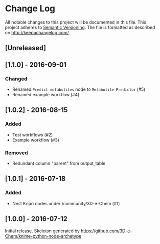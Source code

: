 # Change Log
All notable changes to this project will be documented in this file.
This project adheres to [Semantic Versioning](http://semver.org/).
The file is formatted as described on http://keepachangelog.com/.

## [Unreleased]

## [1.1.0] - 2016-09-01

### Changed

- Renamed `Predict metabolites` node to `Metabolite Predictor` (#5)
- Renamed example workflow (#4)

## [1.0.2] - 2016-08-15

### Added

- Test workflows (#2)
- Example workflow (#3)

### Removed

- Redundant column "parent" from output_table

## [1.0.1] - 2016-07-18 

### Added

- Nest Kripo nodes under /community/3D-e-Chem (#1)

## [1.0.0] - 2016-07-12

Initial release.
Skeleton generated by https://github.com/3D-e-Chem/knime-python-node-archetype

